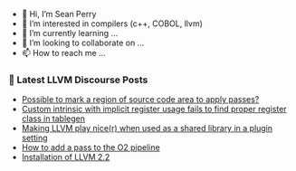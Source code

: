 - 👋 Hi, I’m Sean Perry
- 👀 I’m interested in compilers (c++, COBOL, llvm)
- 🌱 I’m currently learning ...
- 💞️ I’m looking to collaborate on ...
- 📫 How to reach me ...

<!---
s66perry/s66perry is a ✨ special ✨ repository because its `README.md` (this file) appears on your GitHub profile.
You can click the Preview link to take a look at your changes.
--->
### 📕 Latest LLVM Discourse Posts

<!-- DISCOURSE-LLVM:START -->
- [Possible to mark a region of source code area to apply passes?](https://discourse.llvm.org/t/possible-to-mark-a-region-of-source-code-area-to-apply-passes/63620#post_1)
- [Custom intrinsic with implicit register usage fails to find proper register class in tablegen](https://discourse.llvm.org/t/custom-intrinsic-with-implicit-register-usage-fails-to-find-proper-register-class-in-tablegen/63619#post_1)
- [Making LLVM play nice&lpar;r&rpar; when used as a shared library in a plugin setting](https://discourse.llvm.org/t/making-llvm-play-nice-r-when-used-as-a-shared-library-in-a-plugin-setting/63306#post_12)
- [How to add a pass to the O2 pipeline](https://discourse.llvm.org/t/how-to-add-a-pass-to-the-o2-pipeline/63592#post_2)
- [Installation of LLVM 2.2](https://discourse.llvm.org/t/installation-of-llvm-2-2/63616#post_2)
<!-- DISCOURSE-LLVM:END -->
